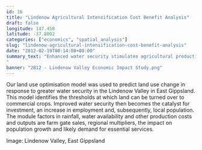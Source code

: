 ```yaml
---
id: 16
title: "Lindenow Agricultural Intensification Cost Benefit Analysis"
draft: false
longitude: 147.458
latitude: -37.8002
categories: ["economics", "spatial_analysis"]
slug: "lindenow-agricultural-intensification-cost-benefit-analysis"
date: "2012-02-19T00:14:00+00:00"
summary_text: "Enhanced water security stimulates agricultural production, diversification, employment and population growth
"
banner: "2012 - Lindenow Valley Economic Impact Study.png"
---
```


Our land use optimisation model was used to predict land use change in response to greater water security in the Lindenow Valley in East Gippsland. This model identifies the thresholds at which land can be turned over to commercial crops. Improved water security then becomes the catalyst for investment, an increase in employment and, subsequently, local population. The module factors in rainfall, water availability and other production costs and outputs are farm gate sales, regional multipliers, the impact on population growth and likely demand for essential services.

Image: Lindenow Valley, East Gippsland
